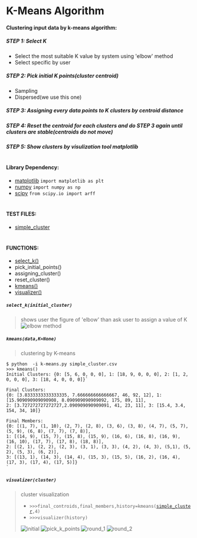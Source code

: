 # K-Means Algorithm

#### Clustering input data by k-means algorithm:

##### STEP 1: Select K
* Select the most suitable K value by system using 'elbow' method
* Select specific by user
##### STEP 2: Pick initial K points(cluster centroid)
* Sampling
* Dispersed(we use this one)
##### STEP 3: Assigning every data points to K clusters by centroid distance
##### STEP 4: Reset the centroid for each clusters and do STEP 3 again until clusters are stable(centroids do not move)
##### STEP 5: Show clusters by visulization tool matplotlib
#
#### Library Dependency:
* [matplotlib](https://matplotlib.org/)
`import matplotlib as plt`
* [numpy](http://www.numpy.org/)
 `import numpy as np`
 * [scipy](https://www.scipy.org/)
 `from scipy.io import arff`
#
#### TEST FILES:
* [simple_cluster](https://github.com/leihao1/Mining-Massive-Datasets/blob/master/Clustering/datasets/simple_cluster.csv)
#
#### FUNCTIONS:
* [select_k()](#select_kinitial_cluster)
* pick_initial_points()
* assigning_cluster()
* reset_cluster()
* [kmeans()](#kmeansdataknone)
* [visualizer()](#visualizercluster)

##### `select_k(initial_cluster)`
> shows user the figure of 'elbow' than ask user to assign a value of K
> ![elbow method](https://github.com/leihao1/Mining-Massive-Datasets/blob/master/Clustering/figures/Elbow_Method.png)
##### `kmeans(data,K=None)`
> clustering by K-means

    $ python  -i k-means.py simple_cluster.csv
    >>> kmeans()
    Initial Clusters: {0: [5, 6, 0, 0, 0], 1: [18, 9, 0, 0, 0], 2: [1, 2, 0, 0, 0], 3: [18, 4, 0, 0, 0]}`
    
    Final Clusters:
    {0: [3.8333333333333335, 7.666666666666667, 46, 92, 12], 1: [15.909090909090908, 8.090909090909092, 175, 89, 11], 
    2: [3.727272727272727,2.090909090909091, 41, 23, 11], 3: [15.4, 3.4, 154, 34, 10]}

    Final Members:
    {0: [(1, 7), (1, 10), (2, 7), (2, 8), (3, 6), (3, 8), (4, 7), (5, 7), (5, 9), (6, 8), (7, 7), (7, 8)], 
    1: [(14, 9), (15, 7), (15, 8), (15, 9), (16, 6), (16, 8), (16, 9), (16, 10), (17, 7), (17, 8), (18, 8)], 
    2: [(2, 1), (2, 2), (2, 3), (3, 1), (3, 3), (4, 2), (4, 3), (5,1), (5, 2), (5, 3), (6, 2)], 
    3: [(13, 1), (14, 3), (14, 4), (15, 3), (15, 5), (16, 2), (16, 4), (17, 3), (17, 4), (17, 5)]}
    `
#####  `visualizer(cluster)`
> cluster visualization
> * `>>>final_controids,final_members,history=kmeans(`[`simple_cluster`](https://github.com/leihao1/Mining-Massive-Datasets/blob/master/Clustering/datasets/simple_cluster.csv)`,4)`
> * `>>>visualizer(history)`
>
> ![initial](https://github.com/leihao1/Mining-Massive-Datasets/blob/master/Clustering/figures/simple_cluster.csv1.png)
> ![pick_k_points](https://github.com/leihao1/Mining-Massive-Datasets/blob/master/Clustering/figures/simple_cluster.csv2.png)
> ![round_1](https://github.com/leihao1/Mining-Massive-Datasets/blob/master/Clustering/figures/simple_cluster.csv3.png)
> ![round_2](https://github.com/leihao1/Mining-Massive-Datasets/blob/master/Clustering/figures/simple_cluster.csv4.png)
